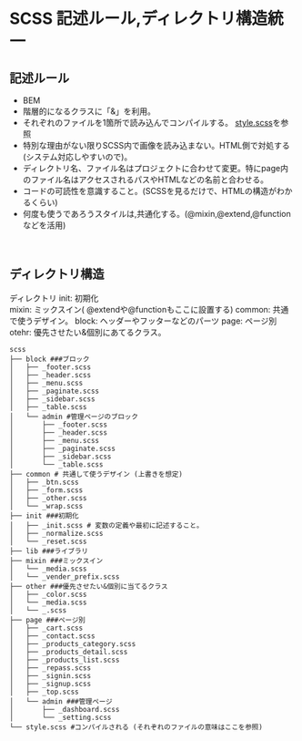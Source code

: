 # SCSS 記述ルール,ディレクトリ構造統一

## 記述ルール
- BEM
- 階層的になるクラスに「&」を利用。
- それぞれのファイルを1箇所で読み込んでコンパイルする。 [style.scss](https://github.com/WaoconSystemSection/scss/blob/main/scss/style.scss)を参照
- 特別な理由がない限りSCSS内で画像を読み込まない。HTML側で対処する(システム対応しやすいので)。
- ディレクトリ名、ファイル名はプロジェクトに合わせて変更。特にpage内のファイル名はアクセスされるパスやHTMLなどの名前と合わせる。
- コードの可読性を意識すること。(SCSSを見るだけで、HTMLの構造がわかるくらい) 
- 何度も使うであろうスタイルは,共通化する。(@mixin,@extend,@functionなどを活用)

<br>

## ディレクトリ構造
ディレクトリ
init: 初期化  
mixin: ミックスイン( @extendや@functionもここに設置する)
common: 共通で使うデザイン。
block: ヘッダーやフッターなどのパーツ
page: ページ別
otehr: 優先させたい&個別にあてるクラス。

```
scss
├── block ###ブロック
│   ├── _footer.scss
│   ├── _header.scss
│   ├── _menu.scss
│   ├── _paginate.scss
│   ├── _sidebar.scss
│   ├── _table.scss
│   └── admin #管理ページのブロック
│       ├── _footer.scss
│       ├── _header.scss
│       ├── _menu.scss
│       ├── _paginate.scss
│       ├── _sidebar.scss
│       └── _table.scss
├── common # 共通して使うデザイン (上書きを想定)
│   ├── _btn.scss
│   ├── _form.scss
│   ├── _other.scss
│   └── _wrap.scss
├── init ###初期化
│   ├── _init.scss # 変数の定義や最初に記述すること。
│   ├── _normalize.scss
│   └── _reset.scss
├── lib ###ライブラリ
├── mixin ###ミックスイン
│   └── _media.scss
│   └── _vender_prefix.scss
├── other ###優先させたい&個別に当てるクラス
│   ├── _color.scss
│   └── _media.scss
│   └── _.scss
├── page ###ページ別
│   ├── _cart.scss
│   ├── _contact.scss
│   ├── _products_category.scss
│   ├── _products_detail.scss
│   ├── _products_list.scss
│   ├── _repass.scss
│   ├── _signin.scss
│   ├── _signup.scss
│   ├── _top.scss
│   └── admin ###管理ページ
│       ├── _dashboard.scss
│       └── _setting.scss
└── style.scss #コンパイルされる (それぞれのファイルの意味はここを参照)
```

